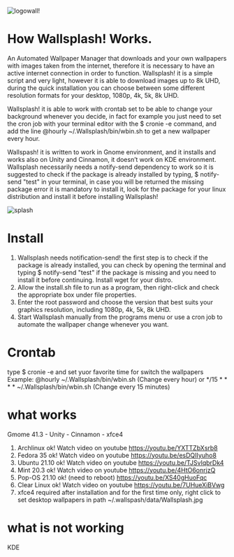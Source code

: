 
![logowall!](https://user-images.githubusercontent.com/87201918/150200907-a0cff2c1-16d5-4192-8610-bfb0a733ea7d.png)

# How Wallsplash! Works.

An Automated Wallpaper Manager that downloads and your own wallpapers with images taken from the internet, therefore it is necessary to have an active internet connection in order to function. Wallsplash! it is a simple script and very light, however it is able to download images up to 8k UHD, during the quick installation you can choose between some different resolution formats for your desktop, 1080p, 4k, 5k, 8k UHD.

Wallsplash! it is able to work with crontab set to be able to change your background whenever you decide, in fact for example you just need to set the cron job with your terminal editor with the $ cronie -e command, and add the line @hourly ~/.Wallsplash/bin/wbin.sh to get a new wallpaper every hour.

Wallspash! it is written to work in Gnome environment, and it installs and works also on Unity and Cinnamon, it doesn’t work on KDE environment. Wallsplash necessarily needs a notify-send dependency to work so it is suggested to check if the package is already installed by typing, $ notify-send "test" in your terminal, in case you will be returned the missing package error it is mandatory to install it, look for the package for your linux distribution and install it before installing Wallsplash!


![splash](https://user-images.githubusercontent.com/87201918/150272755-5db46f70-b728-4d4e-97e4-cb4f52d29a0f.png)

# Install

1. Wallsplash needs notification-send! the first step is to check if the package is already installed, you can check by opening the terminal and typing $ notify-send "test" if the package is missing and you need to install it before continuing. Install wget for your distro.
2. Allow the install.sh file to run as a program, then right-click and check the appropriate box under file properties.
3. Enter the root password and choose the version that best suits your graphics resolution, including 1080p, 4k, 5k, 8k UHD.
4. Start Wallsplash manually from the programs menu or use a cron job to automate the wallpaper change whenever you want.


# Crontab

type $ cronie -e   and set yuor favorite time for switch the wallpapers
Example: @hourly ~/.Wallsplash/bin/wbin.sh (Change every hour) 
      or */15 * * * * ~/.Wallsplash/bin/wbin.sh (Change every 15 minutes)
      

# what works

Gmome 41.3 - Unity - Cinnamon - xfce4

1. Archlinux ok! Watch video on youtube https://youtu.be/YXTTZbXsrb8
2. Fedora 35 ok! Watch video on youtube https://youtu.be/esDQIIyuho8
3. Ubuntu 21.10 ok! Watch video on youtube https://youtu.be/TJSvIqbrDk4
4. Mint 20.3 ok! Watch video on youtube https://youtu.be/4HtO6onrjzQ
5. Pop-OS 21.10 ok! (need to reboot)    https://youtu.be/XS40gHuoFqc
6. Clear Linux ok! Watch video on youtube https://youtu.be/7UHueXiBVwg
7. xfce4 required after installation and for the first time only, right click to set desktop wallpapers in path ~/.wallspash/data/Wallsplash.jpg

# what is not working

KDE 
